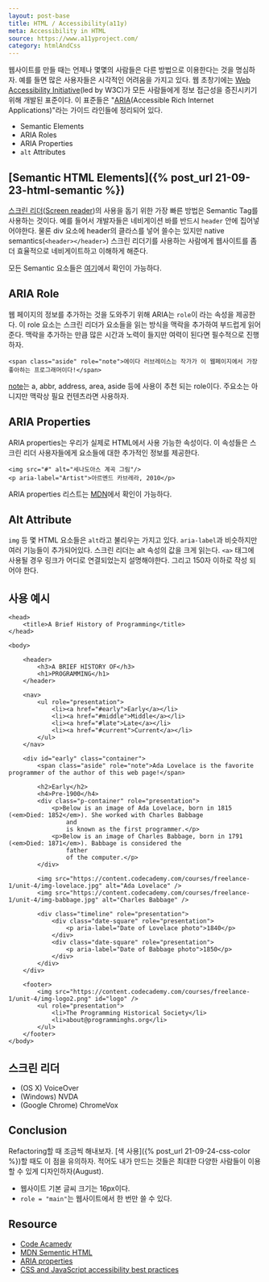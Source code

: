 ```yaml
---
layout: post-base
title: HTML / Accessibility(a11y) 
meta: Accessibility in HTML
source: https://www.a11yproject.com/
category: htmlAndCss
---
```

웹사이트를 만들 때는 언제나 몇몇의 사람들은 다른 방법으로 이용한다는 것을 명심하자. 예를 들면 많은 사용자들은 시각적인 어려움을 가지고 있다. 웹 초창기에는 [Web Accessibility Initiative](https://en.wikipedia.org/wiki/Web_Accessibility_Initiative)(led by W3C)가 모든 사람들에게 정보 접근성을 증진시키기 위해 개발된 표준이다. 
이 표준들은 "[ARIA](https://en.wikipedia.org/wiki/WAI-ARIA)(Accessible Rich Internet Applications)"라는 가이드 라인들에 정리되어 있다.
- Semantic Elements
- ARIA Roles
- ARIA Properties
- `alt` Attributes

## [Semantic HTML Elements]({% post_url 21-09-23-html-semantic %})
[스크린 리더](https://ko.wikipedia.org/wiki/%EC%8A%A4%ED%81%AC%EB%A6%B0_%EB%A6%AC%EB%8D%94)([Screen reader](https://en.wikipedia.org/wiki/Screen_reader))의 사용을 돕기 위한 가장 빠른 방법은 Semantic Tag를 사용하는 것이다. 예를 들어서 개발자들은 네비게이션 바를 반드시 `header` 안에 집어넣어야한다. 물론 div 요소에 header의 클라스를 넣어 쓸수는 있지만 native semantics(`<header></header>`) 스크린 리더기를 사용하는 사람에게 웹사이트를 좀더 효율적으로 네비게이트하고 이해하게 해준다.

모든 Semantic 요소들은 [여기](https://developer.mozilla.org/en-US/docs/Web/HTML/Element)에서 확인이 가능하다.

## ARIA Role
웹 페이지의 정보를 추가하는 것을 도와주기 위해 ARIA는 `role`이 라는 속성을 제공한다. 이 role 요소는 스크린 리더가 요소들을 읽는 방식을 맥락을 추가하여 부드럽게 읽어준다.
맥락을 추가하는 만큼 많은 시간과 노력이 들지만 여력이 된다면 필수적으로 진행하자.

```
<span class="aside" role="note">에이다 러브레이스는 작가가 이 웹페이지에서 가장 좋아하는 프로그래머이다!</span>
```
[note](https://www.w3.org/TR/html-aria/#index-aria-note)는 a, abbr, address, area, aside 등에 사용이 추천 되는 role이다. 주요소는 아니지만 맥락상 필요 컨텐츠라면 사용하자.

## ARIA Properties
ARIA properties는 우리가 실제로 HTML에서 사용 가능한 속성이다. 이 속성들은 스크린 리더 사용자들에게 요소들에 대한 추가적인 정보를 제공한다.
```
<img src="#" alt="세나도아스 계곡 그림"/>
<p aria-label="Artist">아르멘드 카브레라, 2010</p>
```
ARIA properties 리스트는 [MDN](https://developer.mozilla.org/en-US/docs/Web/Accessibility/ARIA/ARIA_Techniques)에서 확인이 가능하다.

## Alt Attribute
`img` 등 몇 HTML 요소들은 `alt`라고 불리우는 가지고 있다. `aria-label`과 비슷하지만 여러 기능들이 추가되어있다. 스크린 리더는 alt 속성의 값을 크게 읽는다. `<a>` 태그에 사용될 경우 링크가 어디로 연결되었는지 설명해야한다. 그리고 150자 이하로 작성 되어야 한다.

## 사용 예시
```
<head>
    <title>A Brief History of Programming</title>
</head>

<body>

    <header>
        <h3>A BRIEF HISTORY OF</h3>
        <h1>PROGRAMMING</h1>
    </header>

    <nav>
        <ul role="presentation">
            <li><a href="#early">Early</a></li>
            <li><a href="#middle">Middle</a></li>
            <li><a href="#late">Late</a></li>
            <li><a href="#current">Current</a></li>
        </ul>
    </nav>

    <div id="early" class="container">
        <span class="aside" role="note">Ada Lovelace is the favorite programmer of the author of this web page!</span>

        <h2>Early</h2>
        <h4>Pre-1900</h4>
        <div class="p-container" role="presentation">
            <p>Below is an image of Ada Lovelace, born in 1815 (<em>Died: 1852</em>). She worked with Charles Babbage
                and
                is known as the first programmer.</p>
            <p>Below is an image of Charles Babbage, born in 1791 (<em>Died: 1871</em>). Babbage is considered the
                father
                of the computer.</p>
        </div>

        <img src="https://content.codecademy.com/courses/freelance-1/unit-4/img-lovelace.jpg" alt="Ada Lovelace" />
        <img src="https://content.codecademy.com/courses/freelance-1/unit-4/img-babbage.jpg" alt="Charles Babbage" />

        <div class="timeline" role="presentation">
            <div class="date-square" role="presentation">
                <p aria-label="Date of Lovelace photo">1840</p>
            </div>
            <div class="date-square" role="presentation">
                <p aria-label="Date of Babbage photo">1850</p>
            </div>
        </div>
    </div>

    <footer>
        <img src="https://content.codecademy.com/courses/freelance-1/unit-4/img-logo2.png" id="logo" />
        <ul role="presentation">
            <li>The Programming Historical Society</li>
            <li>about@programminghs.org</li>
        </ul>
    </footer>
</body>
```

## 스크린 리더
- (OS X) VoiceOver
- (Windows) NVDA
- (Google Chrome) ChromeVox

## Conclusion
Refactoring할 때 조금씩 해내보자. [색 사용]({% post_url 21-09-24-css-color %})할 때도 이 점을 유의하자. 적어도 내가 만드는 것들은 최대한 다양한 사람들이 이용할 수 있게 디자인하자(August).
- 웹사이트 기본 글씨 크기는 16px이다.
- `role = "main"`는 웹사이트에서 한 번만 쓸 수 있다.

## Resource
- [Code Acamedy](www.codecademy.com)
- [MDN Sementic HTML](https://developer.mozilla.org/en-US/docs/Web/HTML/Element)
- [ARIA properties](https://developer.mozilla.org/en-US/docs/Web/Accessibility/ARIA/ARIA_Techniques)
- [CSS and JavaScript accessibility best practices](https://developer.mozilla.org/en-US/docs/Learn/Accessibility/CSS_and_JavaScript#keeping_it_unobtrusive)